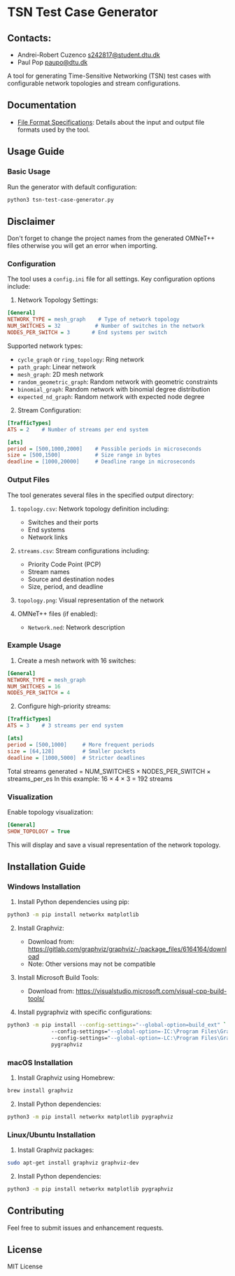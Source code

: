 # TSN Test Case Generator

## Contacts: 

- Andrei-Robert Cuzenco s242817@student.dtu.dk
- Paul Pop paupo@dtu.dk

A tool for generating Time-Sensitive Networking (TSN) test cases with configurable network topologies and stream configurations.

## Documentation

- [File Format Specifications](file_format_specs.md): Details about the input and output file formats used by the tool.

## Usage Guide

### Basic Usage

Run the generator with default configuration:
```bash
python3 tsn-test-case-generator.py
```

## Disclaimer

Don't forget to change the project names from the generated OMNeT++ files otherwise you will get an error when importing.

### Configuration

The tool uses a `config.ini` file for all settings. Key configuration options include:

1. Network Topology Settings:
```ini
[General]
NETWORK_TYPE = mesh_graph    # Type of network topology
NUM_SWITCHES = 32           # Number of switches in the network
NODES_PER_SWITCH = 3       # End systems per switch
```

Supported network types:
- `cycle_graph` or `ring_topology`: Ring network
- `path_graph`: Linear network
- `mesh_graph`: 2D mesh network
- `random_geometric_graph`: Random network with geometric constraints
- `binomial_graph`: Random network with binomial degree distribution
- `expected_nd_graph`: Random network with expected node degree

2. Stream Configuration:
```ini
[TrafficTypes]
ATS = 2    # Number of streams per end system

[ats]
period = [500,1000,2000]    # Possible periods in microseconds
size = [500,1500]           # Size range in bytes
deadline = [1000,20000]     # Deadline range in microseconds
```

### Output Files

The tool generates several files in the specified output directory:

1. `topology.csv`: Network topology definition including:
   - Switches and their ports
   - End systems
   - Network links

2. `streams.csv`: Stream configurations including:
   - Priority Code Point (PCP)
   - Stream names
   - Source and destination nodes
   - Size, period, and deadline

3. `topology.png`: Visual representation of the network

4. OMNeT++ files (if enabled):
   - `Network.ned`: Network description

### Example Usage

1. Create a mesh network with 16 switches:
```ini
[General]
NETWORK_TYPE = mesh_graph
NUM_SWITCHES = 16
NODES_PER_SWITCH = 4
```

2. Configure high-priority streams:
```ini
[TrafficTypes]
ATS = 3    # 3 streams per end system

[ats]
period = [500,1000]     # More frequent periods
size = [64,128]         # Smaller packets
deadline = [1000,5000]  # Stricter deadlines
```

Total streams generated = NUM_SWITCHES × NODES_PER_SWITCH × streams_per_es
In this example: 16 × 4 × 3 = 192 streams

### Visualization

Enable topology visualization:
```ini
[General]
SHOW_TOPOLOGY = True
```

This will display and save a visual representation of the network topology.

## Installation Guide

### Windows Installation

1. Install Python dependencies using pip:
```bash
python3 -m pip install networkx matplotlib
```

2. Install Graphviz:
   - Download from: https://gitlab.com/graphviz/graphviz/-/package_files/6164164/download
   - Note: Other versions may not be compatible

3. Install Microsoft Build Tools:
   - Download from: https://visualstudio.microsoft.com/visual-cpp-build-tools/

4. Install pygraphviz with specific configurations:
```bash
python3 -m pip install --config-settings="--global-option=build_ext" `
              --config-settings="--global-option=-IC:\Program Files\Graphviz\include" `
              --config-settings="--global-option=-LC:\Program Files\Graphviz\lib" `
              pygraphviz
```

### macOS Installation

1. Install Graphviz using Homebrew:
```bash
brew install graphviz
```

2. Install Python dependencies:
```bash
python3 -m pip install networkx matplotlib pygraphviz
```

### Linux/Ubuntu Installation

1. Install Graphviz packages:
```bash
sudo apt-get install graphviz graphviz-dev
```

2. Install Python dependencies:
```bash
python3 -m pip install networkx matplotlib pygraphviz
```

## Contributing

Feel free to submit issues and enhancement requests.

## License

MIT License

